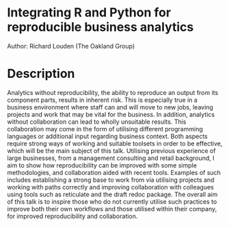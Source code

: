 # Integrating R and Python for reproducible business analytics

Author: Richard Louden (The Oakland Group)

# Description

Analytics without reproducibility, the ability to reproduce an output from its component parts, results in inherent risk. This is especially true in a business environment where staff can and will move to new jobs, leaving projects and work that may be vital for the business. In addition, analytics without collaboration can lead to wholly unsuitable results. This collaboration may come in the form of utilising different programming languages or additional input regarding business context. Both aspects require strong ways of working and suitable toolsets in order to be effective, which will be the main subject of this talk. Utilising previous experience of large businesses, from a management consulting and retail background, I aim to show how reproducibility can be improved with some simple methodologies, and collaboration aided with recent tools. Examples of such includes establishing a strong base to work from via utilising projects and working with paths correctly and improving collaboration with colleagues using tools such as reticulate and the draft redoc package.
The overall aim of this talk is to inspire those who do not currently utilise such practices to improve both their own workflows and those utilised within their company, for improved reproducibility and collaboration. 

